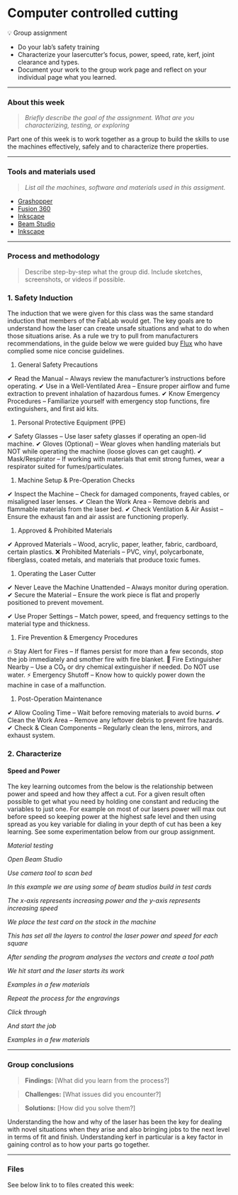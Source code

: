 # Computer controlled cutting

💡 Group assignment

* Do your lab’s safety training
* Characterize your lasercutter’s focus, power, speed, rate, kerf, joint clearance and types.
* Document your work to the group work page and reflect on your individual page what you learned.

***

### About this week <a href="#id-19caf66e-e64e-80af-be44-f445fcbc2aca" id="id-19caf66e-e64e-80af-be44-f445fcbc2aca"></a>

> _Briefly describe the goal of the assignment. What are you characterizing, testing, or exploring_

Part one of this week is to work together as a group to build the skills to use the machines effectively, safely and to characterize there properties.

***

### Tools and materials used <a href="#id-19caf66e-e64e-80d2-9c95-dc6a961a0e51" id="id-19caf66e-e64e-80d2-9c95-dc6a961a0e51"></a>

> _List all the machines, software and materials used in this assigment._

* [Grashopper](https://www.grasshopper3d.com/)
* [Fusion 360](https://www.autodesk.com/eu/products/fusion-360/)
* [Inkscape](https://inkscape.org/)
* [Beam Studio](https://www.fluxlasers.com/beam-studio/)
* [Inkscape](https://inkscape.org/)

***

### Process and methodology <a href="#id-19caf66e-e64e-801d-9b8e-d13c6ed1cb9a" id="id-19caf66e-e64e-801d-9b8e-d13c6ed1cb9a"></a>

> Describe step-by-step what the group did. Include sketches, screenshots, or videos if possible.

### **1. Safety Induction** <a href="#id-19caf66e-e64e-80f2-8d03-f3d7bdad3997" id="id-19caf66e-e64e-80f2-8d03-f3d7bdad3997"></a>

The induction that we were given for this class was the same standard induction that members of the FabLab would get. The key goals are to understand how the laser can create unsafe situations and what to do when those situations arise. As a rule we try to pull from manufacturers recommendations, in the guide below we were guided buy [Flux](https://support.flux3dp.com/hc/en-us/articles/333757063556-FLUX-Safety-Precautions) who have complied some nice concise guidelines.

1. General Safety Precautions

✔ Read the Manual – Always review the manufacturer’s instructions before operating. ✔ Use in a Well-Ventilated Area – Ensure proper airflow and fume extraction to prevent inhalation of hazardous fumes. ✔ Know Emergency Procedures – Familiarize yourself with emergency stop functions, fire extinguishers, and first aid kits.

1. Personal Protective Equipment (PPE)

✔ Safety Glasses – Use laser safety glasses if operating an open-lid machine. ✔ Gloves (Optional) – Wear gloves when handling materials but NOT while operating the machine (loose gloves can get caught). ✔ Mask/Respirator – If working with materials that emit strong fumes, wear a respirator suited for fumes/particulates.

1. Machine Setup & Pre-Operation Checks

✔ Inspect the Machine – Check for damaged components, frayed cables, or misaligned laser lenses. ✔ Clean the Work Area – Remove debris and flammable materials from the laser bed. ✔ Check Ventilation & Air Assist – Ensure the exhaust fan and air assist are functioning properly.

1. Approved & Prohibited Materials

✔ Approved Materials – Wood, acrylic, paper, leather, fabric, cardboard, certain plastics. ❌ Prohibited Materials – PVC, vinyl, polycarbonate, fiberglass, coated metals, and materials that produce toxic fumes.

1. Operating the Laser Cutter

✔ Never Leave the Machine Unattended – Always monitor during operation. ✔ Secure the Material – Ensure the work piece is flat and properly positioned to prevent movement.

✔ Use Proper Settings – Match power, speed, and frequency settings to the material type and thickness.

1. Fire Prevention & Emergency Procedures

🔥 Stay Alert for Fires – If flames persist for more than a few seconds, stop the job immediately and smother fire with fire blanket. 🧯 Fire Extinguisher Nearby – Use a CO₂ or dry chemical extinguisher if needed. Do NOT use water. ⚡ Emergency Shutoff – Know how to quickly power down the machine in case of a malfunction.

1. Post-Operation Maintenance

✔ Allow Cooling Time – Wait before removing materials to avoid burns. ✔ Clean the Work Area – Remove any leftover debris to prevent fire hazards. ✔ Check & Clean Components – Regularly clean the lens, mirrors, and exhaust system.

### **2. Characterize** <a href="#id-19caf66e-e64e-801a-b13d-ef42c6bdad1f" id="id-19caf66e-e64e-801a-b13d-ef42c6bdad1f"></a>

#### **Speed and Power** <a href="#id-19caf66e-e64e-80ab-98d2-e5a333cad931" id="id-19caf66e-e64e-80ab-98d2-e5a333cad931"></a>

The key learning outcomes from the below is the relationship between power and speed and how they affect a cut. For a given result often possible to get what you need by holding one constant and reducing the variables to just one. For example on most of our lasers power will max out before speed so keeping power at the highest safe level and then using spread as you key variable for dialing in your depth of cut has been a key learning. See some experimentation below from our group assignment.

_Material testing_

_Open Beam Studio_

_Use camera tool to scan bed_

_In this example we are using some of beam studios build in test cards_

_The x-axis represents increasing power and the y-axis represents increasing speed_

_We place the test card on the stock in the machine_

_This has set all the layers to control the laser power and speed for each square_

_After sending the program analyses the vectors and create a tool path_

_We hit start and the laser starts its work_

_Examples in a few materials_

_Repeat the process for the engravings_

_Click through_

_And start the job_

_Examples in a few materials_

***

### Group conclusions <a href="#id-19caf66e-e64e-8077-b4c1-fc333f17d882" id="id-19caf66e-e64e-8077-b4c1-fc333f17d882"></a>

> **Findings:** \[What did you learn from the process?]

> **Challenges:** \[What issues did you encounter?]

> **Solutions:** \[How did you solve them?]

Understanding the how and why of the laser has been the key for dealing with novel situations when they arise and also bringing jobs to the next level in terms of fit and finish. Understanding kerf in particular is a key factor in gaining control as to how your parts go together.

***

### Files <a href="#id-19caf66e-e64e-8069-a377-e07512193ae4" id="id-19caf66e-e64e-8069-a377-e07512193ae4"></a>

See below link to to files created this week:
